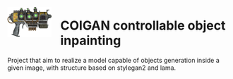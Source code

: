 <p>
<img align="left" width="100"  src="images/coilgun.png" style="margin-right:20px; top: -60px">
<h1> COIGAN controllable object inpainting</h1>
</p>

Project that aim to realize a model capable of objects generation inside a given image, with structure based on stylegan2 and lama.
